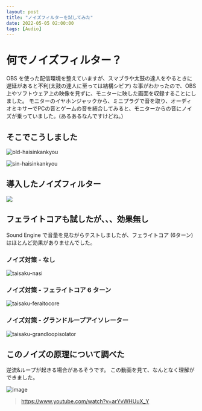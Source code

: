 ```yaml
---
layout: post
title: "ノイズフィルターを試してみた"
date: 2022-05-05 02:00:00
tags: [Audio]
---
```


# 何でノイズフィルター？
OBS を使った配信環境を整えていますが、スマブラや太鼓の達人をやるときに遅延があると不利(太鼓の達人に至っては結構シビア)
な事がわかったので、OBS 上やソフトウェア上の映像を見ずに、モニターに映した画面を収録することにしました。
モニターのイヤホンジャックから、ミニプラグで音を取り、オーディオミキサーでPCの音とゲームの音を結合してみると、モニターからの音にノイズが乗っていました。(あるあるなんですけどね。)

## そこでこうしました

![old-haisinkankyou](https://user-images.githubusercontent.com/20591351/166729626-5f014e63-c7e4-4c77-8f52-1885d58f9385.png)

![sin-haisinkankyou](https://user-images.githubusercontent.com/20591351/166729691-b907fee8-eed0-439d-9107-b46c3c7473bd.png)

## 導入したノイズフィルター

<a href="https://www.amazon.co.jp/SmofG01/dp/B0171PQLB8?crid=24ELHZU98U787&keywords=%E3%82%B0%E3%83%A9%E3%83%B3%E3%83%89%E3%83%AB%E3%83%BC%E3%83%97%E3%82%A2%E3%82%A4%E3%82%BD%E3%83%AC%E3%83%BC%E3%82%BF%E3%83%BC&qid=1651679384&s=musical-instruments&sprefix=%E3%82%B0%E3%83%A9%E3%83%B3%E3%83%89%E3%83%AB%E3%83%BC%E3%83%97%E3%81%82%E3%81%84%E3%81%9D%E3%82%8C%E3%83%BC%E3%81%9F%E3%83%BC%2Cmi%2C172&sr=1-1-spons&psc=1&spLa=ZW5jcnlwdGVkUXVhbGlmaWVyPUExUFgxOTBQWkNSUUozJmVuY3J5cHRlZElkPUEwNTEwMjM5MzJSWFY2TjNHT0VESiZlbmNyeXB0ZWRBZElkPUExOE5NWFhQSDBNUEc2JndpZGdldE5hbWU9c3BfYXRmJmFjdGlvbj1jbGlja1JlZGlyZWN0JmRvTm90TG9nQ2xpY2s9dHJ1ZQ%3D%3D&linkCode=li2&tag=noma362907-22&linkId=41245459b0c17de09975900b9cfc88b3&language=en_US&ref_=as_li_ss_il" target="_blank"><img border="0" src="//ws-fe.amazon-adsystem.com/widgets/q?_encoding=UTF8&ASIN=B0171PQLB8&Format=_SL160_&ID=AsinImage&MarketPlace=JP&ServiceVersion=20070822&WS=1&tag=noma362907-22&language=en_US" ></a><img src="https://ir-jp.amazon-adsystem.com/e/ir?t=noma362907-22&language=en_US&l=li2&o=9&a=B0171PQLB8" width="1" height="1" border="0" alt="" style="border:none !important; margin:0px !important;" />

## フェライトコアも試したが、、、効果無し

Sound Engine で音量を見ながらテストしましたが、フェライトコア (6ターン) はほとんど効果がありませんでした。

### ノイズ対策 - なし
![taisaku-nasi](https://user-images.githubusercontent.com/20591351/166723939-0a4709b3-13f3-44d6-99dd-7065ad47fbba.png)


### ノイズ対策 - フェライトコア 6 ターン
![taisaku-feraitocore](https://user-images.githubusercontent.com/20591351/166723956-022fc521-4ce7-4ccb-ad3d-69e0730f2ab3.png)


### ノイズ対策 - グランドループアイソレーター
![taisaku-grandloopisolator](https://user-images.githubusercontent.com/20591351/166723950-9a7c9535-4968-427f-9f5a-df675aa663af.png)

## このノイズの原理について調べた

逆流&ループが起きる場合があるそうです。
この動画を見て、なんとなく理解ができました。

![image](https://user-images.githubusercontent.com/20591351/166733692-bed21083-12bf-40f9-a34c-ad6e6f222833.png)
> https://www.youtube.com/watch?v=arYvWHUuX_Y
